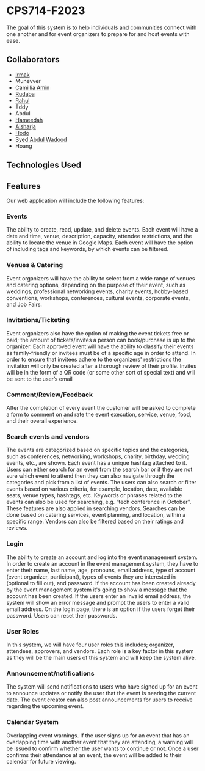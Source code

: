 # CPS714-F2023
The goal of this system is to help individuals and communities connect with one another and for event organizers to prepare for and host events with ease.

## Collaborators
- [Irmak](https://github.com/airmakyalcn)
- Munevver
- [Camillia Amin](https://github.com/chamin19)
- [Rudaba](https://github.com/rudabada)
- [Rahul](https://github.com/Rahuladams1)
- Eddy
- Abdul
- [Hameedah](https://github.com/Hameedahadeshina)
- [Aisharja](https://github.com/Aisharja5) 
- [Hodo](https://github.com/hodoabdirizak)
- [Syed Abdul Wadood](https://github.com/4bdulWadood)
- Hoang

## Technologies Used

## Features
Our web application will include the following features:

### Events
The ability to create, read, update, and delete events. Each event will have a date and time, venue, description, capacity, attendee restrictions, and the ability to locate the venue in Google Maps. Each event will have the option of including tags and keywords, by which events can be filtered. 

### Venues & Catering
Event organizers will have the ability to select from a wide range of venues and catering options, depending on the purpose of their event, such as weddings, professional networking events, charity events, hobby-based conventions, workshops, conferences, cultural events, corporate events, and Job Fairs. 

### Invitations/Ticketing
Event organizers also have the option of making the event tickets free or paid; the amount of tickets/invites a person can book/purchase is up to the organizer. Each approved event will have the ability to classify their events as family-friendly or invitees must be of a specific age in order to attend. In order to ensure that invitees adhere to the organizers' restrictions the invitation will only be created after a thorough review of their profile. Invites will be in the form of a QR code (or some other sort of special text) and will be sent to the user’s email 
 
### Comment/Review/Feedback
After the completion of every event the customer will be asked to complete a form to comment on and rate the event execution, service, venue, food, and their overall experience. 

### Search events and vendors
The events are categorized based on specific topics and the categories, such as conferences, networking, workshops, charity, birthday, wedding events, etc., are shown. Each event has a unique hashtag attached to it. Users can either search for an event from the search bar or if they are not sure which event to attend then they can also navigate through the categories and pick from a list of events. The users can also search or filter events based on various criteria, for example, location, date, available seats, venue types, hashtags, etc. Keywords or phrases related to the events can also be used for searching, e.g. “tech conference in October”. These features are also applied in searching vendors. Searches can be done based on catering services, event planning, and location, within a specific range. Vendors can also be filtered based on their ratings and reviews. 

### Login
The ability to create an account and log into the event management system. In order to create an account in the event management system, they have to enter their name, last name, age, pronouns, email address, type of account (event organizer, participant), types of events they are interested in (optional to fill out), and password. If the account has been created already by the event management system it's going to show a message that the account has been created. If the users enter an  invalid email address, the system will show an error message and prompt the users to enter a valid email address. On the login page, there is an option if the users forget their password. Users can reset their passwords.

### User Roles
In this system, we will have four user roles this includes; organizer, attendees, approvers, and vendors. Each role is a key factor in this system as they will be the main users of this system and will keep the system alive. 

### Announcement/notifications
The system will send notifications to users who have signed up for an event to announce updates or notify the user that the event is nearing the current date. The event creator can also post announcements for users to receive regarding the upcoming event.

### Calendar System
Overlapping event warnings. If the user signs up for an event that has an overlapping time with another event that they are attending, a warning will be issued to confirm whether the user wants to continue or not. Once a user confirms their attendance at an event, the event will be added to their calendar for future viewing.
